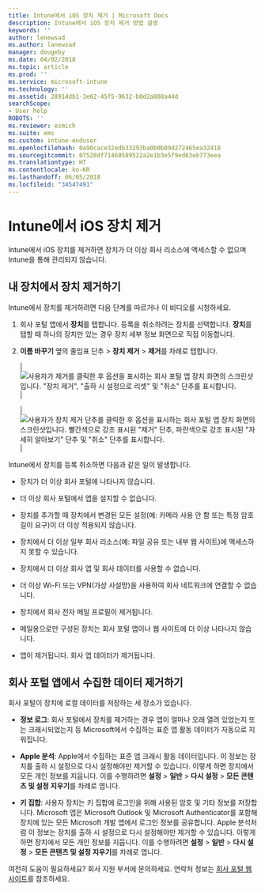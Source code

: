 ```yaml
---
title: Intune에서 iOS 장치 제거 | Microsoft Docs
description: Intune에서 iOS 장치 제거 방법 설명
keywords: ''
author: lenewsad
ms.author: lanewsad
manager: dougeby
ms.date: 04/02/2018
ms.topic: article
ms.prod: ''
ms.service: microsoft-intune
ms.technology: ''
ms.assetid: 28914db1-3e62-45f5-9632-b0d2a808a44d
searchScope:
- User help
ROBOTS: ''
ms.reviewer: esmich
ms.suite: ems
ms.custom: intune-enduser
ms.openlocfilehash: 0a90cace32edb33293ba0b0b89d272465ea32418
ms.sourcegitcommit: 07528df71460589522a2e1b3e5f9ed63eb773eea
ms.translationtype: HT
ms.contentlocale: ko-KR
ms.lasthandoff: 06/05/2018
ms.locfileid: "34547491"
---
```

# <a name="remove-your-ios-device-from-intune"></a>Intune에서 iOS 장치 제거

Intune에서 iOS 장치를 제거하면 장치가 더 이상 회사 리소스에 액세스할 수 없으며 Intune을 통해 관리되지 않습니다.


## <a name="removing-the-device-from-my-devices"></a>내 장치에서 장치 제거하기

Intune에서 장치를 제거하려면 다음 단계를 따르거나 이 비디오를 시청하세요.


1.  회사 포털 앱에서 **장치**를 탭합니다. 등록을 취소하려는 장치를 선택합니다. **장치**를 탭할 때 하나의 장치만 있는 경우 장치 세부 정보 화면으로 직접 이동합니다.

2.  **이름 바꾸기** 옆의 줄임표 단추 > **장치 제거** > **제거**를 차례로 탭합니다.  

    |![사용자가 제거를 클릭한 후 옵션을 표시하는 회사 포털 앱 장치 화면의 스크린샷입니다. "장치 제거", "출하 시 설정으로 리셋" 및 "취소" 단추를 표시합니다.](/intune-user-help/media/cp_ios_unenroll_after_1804_001.png)|

    |![사용자가 장치 제거 단추를 클릭한 후 옵션을 표시하는 회사 포털 앱 장치 화면의 스크린샷입니다. 빨간색으로 강조 표시된 "제거" 단추, 파란색으로 강조 표시된 "자세히 알아보기" 단추 및 "취소" 단추를 표시합니다.](/intune-user-help/media/cp_ios_unenroll_after_1804_002.png)|


  Intune에서 장치를 등록 취소하면 다음과 같은 일이 발생합니다.

  -   장치가 더 이상 회사 포털에 나타나지 않습니다.

  -   더 이상 회사 포털에서 앱을 설치할 수 없습니다.

  -   장치를 추가할 때 장치에서 변경된 모든 설정(예: 카메라 사용 안 함 또는 특정 암호 길이 요구)이 더 이상 적용되지 않습니다.

  -   장치에서 더 이상 일부 회사 리소스(예: 파일 공유 또는 내부 웹 사이트)에 액세스하지 못할 수 있습니다.

  -   장치에서 더 이상 회사 앱 및 회사 데이터를 사용할 수 없습니다.

  -   더 이상 Wi-Fi 또는 VPN(가상 사설망)을 사용하여 회사 네트워크에 연결할 수 없습니다.

  -   장치에서 회사 전자 메일 프로필이 제거됩니다.

  -   메일용으로만 구성된 장치는 회사 포털 앱이나 웹 사이트에 더 이상 나타나지 않습니다.
  
  -   앱이 제거됩니다. 회사 앱 데이터가 제거됩니다.

## <a name="removing-data-collected-by-the-company-portal-app"></a>회사 포털 앱에서 수집한 데이터 제거하기

회사 포털이 장치에 로컬 데이터를 저장하는 세 장소가 있습니다.

-   **정보 로그**: 회사 포털에서 장치를 제거하는 경우 앱이 얼마나 오래 열려 있었는지 또는 크래시되었는지 등 Microsoft에서 수집하는 표준 앱 활동 데이터가 자동으로 지워집니다.

-   **Apple 분석**: Apple에서 수집하는 표준 앱 크래시 활동 데이터입니다. 이 정보는 장치를 출하 시 설정으로 다시 설정해야만 제거할 수 있습니다. 이렇게 하면 장치에서 모든 개인 정보를 지웁니다. 이를 수행하려면 **설정** > **일반** > **다시 설정** > **모든 콘텐츠 및 설정 지우기**를 차례로 엽니다.

-   **키 집합**: 사용자 장치는 키 집합에 로그인을 위해 사용된 암호 및 기타 정보를 저장합니다. Microsoft 앱은 Microsoft Outlook 및 Microsoft Authenticator를 포함해 장치에 있는 모든 Microsoft 개발 앱에서 로그인 정보를 공유합니다. Apple 분석처럼 이 정보는 장치를 출하 시 설정으로 다시 설정해야만 제거할 수 있습니다. 이렇게 하면 장치에서 모든 개인 정보를 지웁니다. 이를 수행하려면 **설정** > **일반** > **다시 설정** > **모든 콘텐츠 및 설정 지우기**를 차례로 엽니다.


여전히 도움이 필요하세요? 회사 지원 부서에 문의하세요. 연락처 정보는 [회사 포털 웹 사이트](https://portal.manage.microsoft.com#HelpDeskDialog)를 참조하세요.
